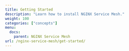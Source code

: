 ```yaml
---
title: Getting Started
description: "Learn how to install NGINX Service Mesh."
weight: 100
categories: ["concepts"]
menu:
  docs:
    parent: NGINX Service Mesh
url: /nginx-service-mesh/get-started/
---
```


